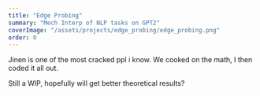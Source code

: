 ```yaml
---
title: "Edge Probing"
summary: "Mech Interp of NLP tasks on GPT2"
coverImage: "/assets/projects/edge_probing/edge_probing.png"
order: 0 
---
```



Jinen is one of the most cracked ppl i know. We cooked on the math, I then coded it all out.

Still a WIP, hopefully will get better theoretical results?